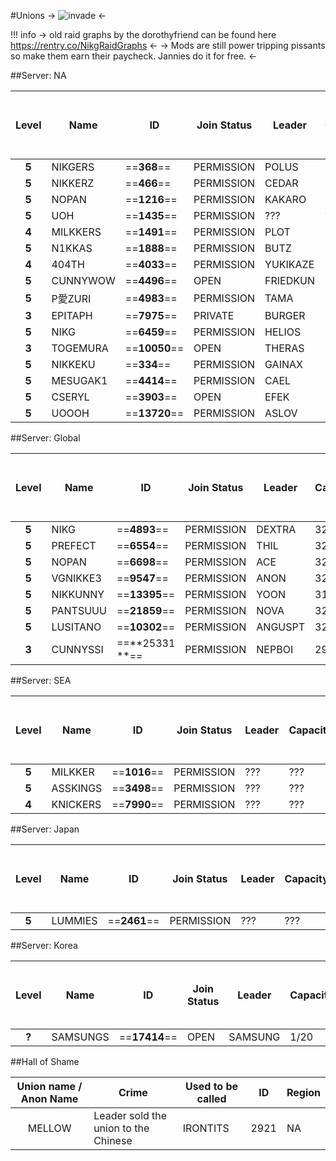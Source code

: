 #Unions
-> ![invade](https://imgur.com/WZSs1Bu.png) <-
    
!!! info
    -> old raid graphs by the dorothyfriend can be found here https://rentry.co/NikgRaidGraphs <-
    -> Mods are still power tripping pissants so make them earn their paycheck. Jannies do it for free. <-
   
    
##Server: NA

Level | Name | ID | Join Status | Leader | Capacity | Made it to the top 50? 
:----: | ------ | ------ | ------  | ------ | ------ | ------      
**5** | NIKGERS | ==**368**== |PERMISSION | POLUS | 32/32| N 
**5** | NIKKERZ | ==**466**== |PERMISSION | CEDAR | 32/32 | N 
**5** | NOPAN | ==**1216**== |PERMISSION | KAKARO | 32/32 | N 
**5** | UOH | ==**1435**== |PERMISSION | ??? | ??? | N 
**4** | MILKKERS | ==**1491**== |PERMISSION | PLOT | 32/32 | N 
**5** | N1KKAS | ==**1888**== |PERMISSION | BUTZ | 32/32 | N 
**4** | 404TH | ==**4033**== |PERMISSION | YUKIKAZE| 32/32 | N 
**5** | CUNNYWOW | ==**4496**== |OPEN | FRIEDKUN | 32/32 | N 
**5** | P愛ZURI | ==**4983**== |PERMISSION | TAMA | 31/32 | N 
**3** |EPITAPH| ==**7975**== |PRIVATE | BURGER | N/A | N 
**5** | NIKG | ==**6459**== |PERMISSION | HELIOS | 31/32 | Y 
**3** |TOGEMURA| ==**10050**== |OPEN | THERAS| 32/32 | N 
**5** |NIKKEKU| ==**334**== |PERMISSION | GAINAX | 31/32 | N 
**5** | MESUGAK1 | ==**4414**== |PERMISSION | CAEL | 32/32 | Y 
**5** | CSERYL | ==**3903**== |OPEN | EFEK | 32/32 | N 
**5** | UOOOH | ==**13720**== |PERMISSION | ASLOV | 32/32 | Y 

##Server: Global

Level | Name | ID | Join Status | Leader | Capacity | Made it to the top 50?
:----: | ------ | ------ | ------  | ------ | ------ | ------     
**5** | NIKG | ==**4893**== |PERMISSION | DEXTRA | 32/32 |Y 
**5** | PREFECT | ==**6554**== |PERMISSION | THIL | 32/32 | N 
**5** | NOPAN | ==**6698**== |PERMISSION | ACE |32/32 | Y 
**5** | VGNIKKE3 | ==**9547**== |PERMISSION | ANON | 32/32 | N
**5** | NIKKUNNY | ==**13395**== |PERMISSION | YOON|31/32 | Y
**5** |PANTSUUU| ==**21859**== |PERMISSION | NOVA |32/32 | N
**5** |LUSITANO| ==**10302**== |PERMISSION | ANGUSPT |32/32 | N
**3** |CUNNYSSI | ==**25331 **== |PERMISSION | NEPBOI |29/32 | Y


##Server: SEA

Level | Name | ID | Join Status | Leader | Capacity | Made it to the top 50?
:----: | ------ | ------ | ------  | ------ | ------ | ------     
**5** | MILKKER | ==**1016**== |PERMISSION | ??? |??? | N
**5** | ASSKINGS | ==**3498**== |PERMISSION | ??? |??? | N
**4** | KNICKERS | ==**7990**== |PERMISSION | ??? |??? | N

##Server: Japan

Level | Name | ID | Join Status | Leader | Capacity | Made it to the top 50?
:----: | ------ | ------ | ------  | ------ | ------ | ------     
**5** | LUMMIES | ==**2461**== |PERMISSION | ??? |??? | N

##Server: Korea

Level | Name | ID | Join Status | Leader | Capacity | Made it to the top 50?
:----: | ------ | ------ | ------  | ------ | ------ | ------       
**?** | SAMSUNGS | ==**17414**== |OPEN| SAMSUNG | 1/20 | N

##Hall of Shame

Union name / Anon Name | Crime | Used to be called | ID | Region
:----: | ------ | ------ | ------ | ------ 
MELLOW | Leader sold the union to the Chinese | IRONTITS | 2921 | NA